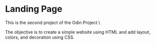 # Landing Page
This is the second project of the Odin Project.\

The objective is to create a simple website using HTML and add layout, colors, and decoration using CSS. 
